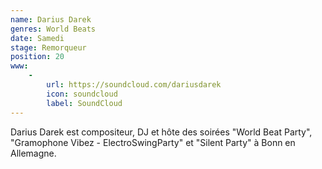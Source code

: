 ```yaml
---
name: Darius Darek
genres: World Beats
date: Samedi
stage: Remorqueur
position: 20
www:
    -
        url: https://soundcloud.com/dariusdarek
        icon: soundcloud
        label: SoundCloud
---
```

Darius Darek est compositeur, DJ et hôte des soirées "World Beat Party", "Gramophone Vibez - ElectroSwingParty" et "Silent Party" à Bonn en Allemagne.
